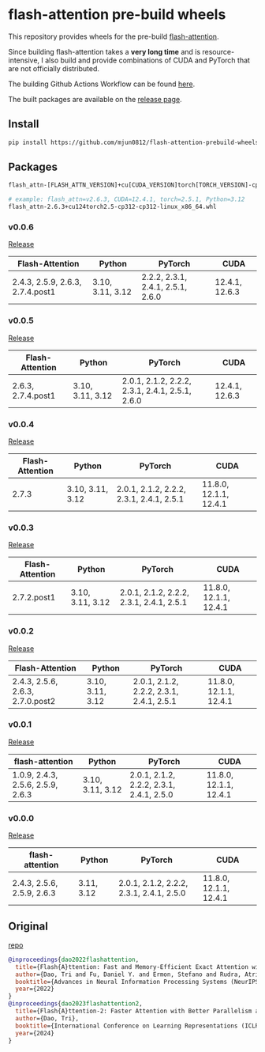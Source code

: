 # flash-attention pre-build wheels

This repository provides wheels for the pre-build [flash-attention](https://github.com/Dao-AILab/flash-attention).  

Since building flash-attention takes a **very long time** and is resource-intensive, 
I also build and provide combinations of CUDA and PyTorch that are not officially distributed.

The building Github Actions Workflow can be found [here](./.github/workflows/build.yml).

The built packages are available on the [release page](https://github.com/mjun0812/flash-attention-prebuild-wheels/releases).


## Install

```bash
pip install https://github.com/mjun0812/flash-attention-prebuild-wheels/releases/download/v0.0.0/flash_attn-2.6.3+cu124torch2.5-cp312-cp312-linux_x86_64.whl
```

## Packages

```bash
flash_attn-[FLASH_ATTN_VERSION]+cu[CUDA_VERSION]torch[TORCH_VERSION]-cp[PYTHON_VERSION]-cp[PYTHON_VERSION]-linux_x86_64.whl

# example: flash_attn=v2.6.3, CUDA=12.4.1, torch=2.5.1, Python=3.12
flash_attn-2.6.3+cu124torch2.5-cp312-cp312-linux_x86_64.whl
```
### v0.0.6

[Release](https://github.com/mjun0812/flash-attention-prebuild-wheels/releases/tag/v0.0.6)

| Flash-Attention | Python | PyTorch | CUDA |
|-----------------|--------|---------|------|
| 2.4.3, 2.5.9, 2.6.3, 2.7.4.post1 | 3.10, 3.11, 3.12 | 2.2.2, 2.3.1, 2.4.1, 2.5.1, 2.6.0 | 12.4.1, 12.6.3 |

### v0.0.5

[Release](https://github.com/mjun0812/flash-attention-prebuild-wheels/releases/tag/v0.0.5)

| Flash-Attention | Python | PyTorch | CUDA |
|-----------------|--------|---------|------|
| 2.6.3, 2.7.4.post1 | 3.10, 3.11, 3.12 | 2.0.1, 2.1.2, 2.2.2, 2.3.1, 2.4.1, 2.5.1, 2.6.0 | 12.4.1, 12.6.3 |

### v0.0.4

[Release](https://github.com/mjun0812/flash-attention-prebuild-wheels/releases/tag/v0.0.4)

| Flash-Attention | Python | PyTorch | CUDA |
|-----------------|--------|---------|------|
| 2.7.3 | 3.10, 3.11, 3.12 | 2.0.1, 2.1.2, 2.2.2, 2.3.1, 2.4.1, 2.5.1 | 11.8.0, 12.1.1, 12.4.1 |

### v0.0.3

[Release](https://github.com/mjun0812/flash-attention-prebuild-wheels/releases/tag/v0.0.3)

| Flash-Attention | Python | PyTorch | CUDA |
|-----------------|--------|---------|------|
| 2.7.2.post1 | 3.10, 3.11, 3.12 | 2.0.1, 2.1.2, 2.2.2, 2.3.1, 2.4.1, 2.5.1 | 11.8.0, 12.1.1, 12.4.1 |

### v0.0.2

[Release](https://github.com/mjun0812/flash-attention-prebuild-wheels/releases/tag/v0.0.2)

| Flash-Attention | Python | PyTorch | CUDA |
|-----------------|--------|---------|------|
| 2.4.3, 2.5.6, 2.6.3, 2.7.0.post2 | 3.10, 3.11, 3.12 | 2.0.1, 2.1.2, 2.2.2, 2.3.1, 2.4.1, 2.5.1 | 11.8.0, 12.1.1, 12.4.1 |

### v0.0.1

[Release](https://github.com/mjun0812/flash-attention-prebuild-wheels/releases/tag/v0.0.1)

|flash-attention|Python|PyTorch|CUDA|
|-|-|-|-|
|1.0.9, 2.4.3, 2.5.6, 2.5.9, 2.6.3|3.10, 3.11, 3.12|2.0.1, 2.1.2, 2.2.2, 2.3.1, 2.4.1, 2.5.0|11.8.0, 12.1.1, 12.4.1|


### v0.0.0

[Release](https://github.com/mjun0812/flash-attention-prebuild-wheels/releases/tag/v0.0.0)

|flash-attention|Python|PyTorch|CUDA|
|-|-|-|-|
|2.4.3, 2.5.6, 2.5.9, 2.6.3|3.11, 3.12|2.0.1, 2.1.2, 2.2.2, 2.3.1, 2.4.1, 2.5.0|11.8.0, 12.1.1, 12.4.1|


## Original

[repo](https://github.com/Dao-AILab/flash-attention)

```bibtex
@inproceedings{dao2022flashattention,
  title={Flash{A}ttention: Fast and Memory-Efficient Exact Attention with {IO}-Awareness},
  author={Dao, Tri and Fu, Daniel Y. and Ermon, Stefano and Rudra, Atri and R{\'e}, Christopher},
  booktitle={Advances in Neural Information Processing Systems (NeurIPS)},
  year={2022}
}
@inproceedings{dao2023flashattention2,
  title={Flash{A}ttention-2: Faster Attention with Better Parallelism and Work Partitioning},
  author={Dao, Tri},
  booktitle={International Conference on Learning Representations (ICLR)},
  year={2024}
}
```

